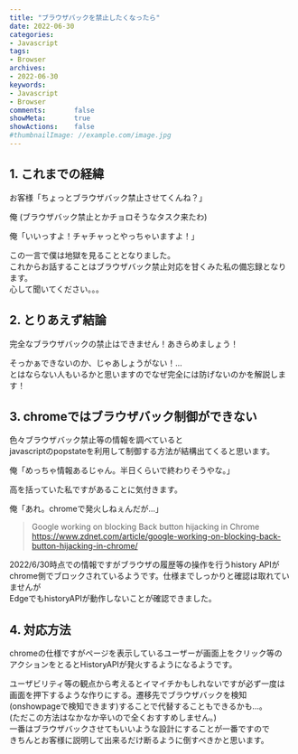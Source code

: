 ```yaml
---
title: "ブラウザバックを禁止したくなったら"
date: 2022-06-30
categories:
- Javascript
tags:
- Browser
archives:
- 2022-06-30
keywords:
- Javascript
- Browser
comments:       false
showMeta:       true
showActions:    false
#thumbnailImage: //example.com/image.jpg
---
```


## 1. これまでの経緯
お客様「ちょっとブラウザバック禁止させてくんね？」  

俺 (ブラウザバック禁止とかチョロそうなタスク来たわ)  

俺「いいっすよ！チャチャっとやっちゃいますよ！」  

この一言で僕は地獄を見ることとなりました。  
これからお話することはブラウザバック禁止対応を甘くみた私の備忘録となります。  
心して聞いてください。。。

## 2. とりあえず結論
完全なブラウザバックの禁止はできません！あきらめましょう！  

そっかぁできないのか、じゃあしょうがない！...  
とはならない人もいるかと思いますのでなぜ完全には防げないのかを解説します！

## 3. chromeではブラウザバック制御ができない
色々ブラウザバック禁止等の情報を調べていると  
javascriptのpopstateを利用して制御する方法が結構出てくると思います。

俺「めっちゃ情報あるじゃん。半日くらいで終わりそうやな。」

高を括っていた私ですがあることに気付きます。

俺「あれ。chromeで発火しねぇんだが...」

> Google working on blocking Back button hijacking in Chrome   
> https://www.zdnet.com/article/google-working-on-blocking-back-button-hijacking-in-chrome/  

2022/6/30時点での情報ですがブラウザの履歴等の操作を行うhistory APIが  
chrome側でブロックされているようです。仕様までしっかりと確認は取れていませんが  
EdgeでもhistoryAPIが動作しないことが確認できました。

## 4. 対応方法
chromeの仕様ですがページを表示しているユーザーが画面上をクリック等の  
アクションをとるとHistoryAPIが発火するようになるようです。  

ユーザビリティ等の観点から考えるとイマイチかもしれないですが必ず一度は  
画面を押下するような作りにする。遷移先でブラウザバックを検知  
(onshowpageで検知できます)することで代替することもできるかも...。  
(ただこの方法はなかなか辛いので全くおすすめしません。)  
一番はブラウザバックさせてもいいような設計にすることが一番ですので  
きちんとお客様に説明して出来るだけ断るように倒すべきかと思います。
